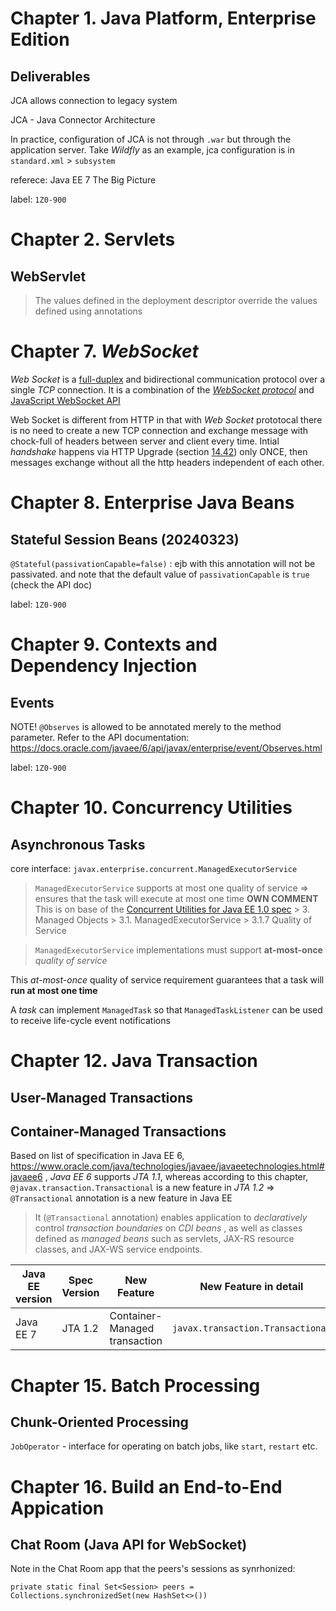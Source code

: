 # Chapter 1. Java Platform, Enterprise Edition
## Deliverables
JCA allows connection to legacy system

JCA - Java Connector Architecture

In practice, configuration of JCA is not through `.war` but through the application server. Take *Wildfly* as an example, jca configuration is in `standard.xml` > `subsystem`

referece: Java EE 7 The Big Picture

label: `1Z0-900`

# Chapter 2. Servlets
## WebServlet
> The values defined in the deployment descriptor override the values defined using annotations

# Chapter 7. *WebSocket*
*Web Socket* is a [full-duplex](https://github.com/rxue/daybook/tree/master/books/ComputerNetworkingATopDownApproach) and bidirectional communication protocol over a single *TCP* connection. It is a combination of the [*WebSocket protocol*](https://datatracker.ietf.org/doc/html/rfc6455) and [JavaScript WebSocket API](https://datatracker.ietf.org/doc/html/rfc6455)

Web Socket is different from HTTP in that with *Web Socket* prototocal there is no need to create a new TCP connection and exchange message with chock-full of headers between server and client every time. Intial *handshake* happens via HTTP Upgrade (section [14.42](https://www.ietf.org/rfc/rfc2616.txt)) only ONCE, then messages exchange without all the http headers independent of each other.

# Chapter 8. Enterprise Java Beans
## Stateful Session Beans (20240323)
`@Stateful(passivationCapable=false)` : ejb with this annotation will not be passivated. and note that the default value of `passivationCapable` is `true` (check the API doc)

label: `1Z0-900`

# Chapter 9. Contexts and Dependency Injection
## Events
NOTE! `@Observes` is allowed to be annotated merely to the method parameter. Refer to the API documentation: https://docs.oracle.com/javaee/6/api/javax/enterprise/event/Observes.html

label: `1Z0-900`

# Chapter 10. Concurrency Utilities
## Asynchronous Tasks
core interface: `javax.enterprise.concurrent.ManagedExecutorService`

> `ManagedExecutorService` supports at most one quality of service => ensures that the task will execute at most one time
**OWN COMMENT**
This is on base of the [Concurrent Utilities for Java EE 1.0 spec](#) > 3. Managed Objects > 3.1. ManagedExecutorService > 3.1.7 Quality of Service

> `ManagedExecutorService` implementations must support **at-most-once** *quality of service*

This *at-most-once* quality of service requirement guarantees that a task will **run at most one time**

A *task* can implement `ManagedTask` so that `ManagedTaskListener` can be used to receive life-cycle event notifications



# Chapter 12. Java Transaction
## User-Managed Transactions
## Container-Managed Transactions
Based on list of specification in Java EE 6, https://www.oracle.com/java/technologies/javaee/javaeetechnologies.html#javaee6 , *Java EE 6* supports *JTA 1.1*, whereas according to this chapter, `@javax.transaction.Transactional` is a new feature in *JTA 1.2* => `@Transactional` annotation is a new feature in Java EE

> It (`@Transactional` annotation) enables application to *declaratively* control *transaction boundaries* on *CDI beans* , as well as classes defined as *managed beans* such as servlets, JAX-RS resource classes, and JAX-WS service endpoints. 

 Java EE version  | Spec Version    | New Feature                   | New Feature in detail
------------------|-----------------|-------------------------------|----------------------------------
 Java EE 7        | JTA 1.2         | Container-Managed transaction | `javax.transaction.Transactional`

# Chapter 15. Batch Processing
## Chunk-Oriented Processing
`JobOperator` - interface for operating on batch jobs, like `start`, `restart` etc.

# Chapter 16. Build an End-to-End Appication
## Chat Room (Java API for WebSocket)
Note in the Chat Room app that the peers's sessions as synrhonized:

`private static final Set<Session> peers = Collections.synchronizedSet(new HashSet<>())`
